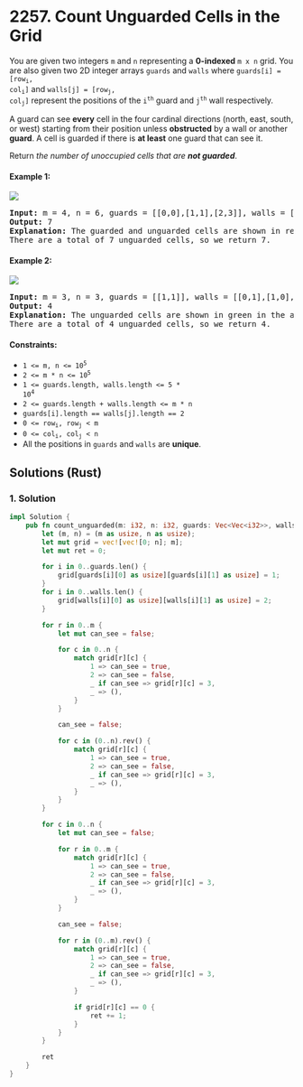 # 2257. Count Unguarded Cells in the Grid
You are given two integers `m` and `n` representing a **0-indexed** `m x n` grid. You are also given two 2D integer arrays `guards` and `walls` where <code>guards[i] = [row<sub>i</sub>, col<sub>i</sub>]</code> and <code>walls[j] = [row<sub>j</sub>, col<sub>j</sub>]</code> represent the positions of the <code>i<sup>th</sup></code> guard and <code>j<sup>th</sup></code> wall respectively.

A guard can see **every** cell in the four cardinal directions (north, east, south, or west) starting from their position unless **obstructed** by a wall or another **guard**. A cell is guarded if there is **at least** one guard that can see it.

Return *the number of unoccupied cells that are **not guarded***.

#### Example 1:
![](https://assets.leetcode.com/uploads/2022/03/10/example1drawio2.png)
<pre>
<strong>Input:</strong> m = 4, n = 6, guards = [[0,0],[1,1],[2,3]], walls = [[0,1],[2,2],[1,4]]
<strong>Output:</strong> 7
<strong>Explanation:</strong> The guarded and unguarded cells are shown in red and green respectively in the above diagram.
There are a total of 7 unguarded cells, so we return 7.
</pre>

#### Example 2:
![](https://assets.leetcode.com/uploads/2022/03/10/example2drawio.png)
<pre>
<strong>Input:</strong> m = 3, n = 3, guards = [[1,1]], walls = [[0,1],[1,0],[2,1],[1,2]]
<strong>Output:</strong> 4
<strong>Explanation:</strong> The unguarded cells are shown in green in the above diagram.
There are a total of 4 unguarded cells, so we return 4.
</pre>

#### Constraints:
* <code>1 <= m, n <= 10<sup>5</sup></code>
* <code>2 <= m * n <= 10<sup>5</sup></code>
* <code>1 <= guards.length, walls.length <= 5 * 10<sup>4</sup></code>
* `2 <= guards.length + walls.length <= m * n`
* `guards[i].length == walls[j].length == 2`
* <code>0 <= row<sub>i</sub>, row<sub>j</sub> < m</code>
* <code>0 <= col<sub>i</sub>, col<sub>j</sub> < n</code>
* All the positions in `guards` and `walls` are **unique**.

## Solutions (Rust)

### 1. Solution
```Rust
impl Solution {
    pub fn count_unguarded(m: i32, n: i32, guards: Vec<Vec<i32>>, walls: Vec<Vec<i32>>) -> i32 {
        let (m, n) = (m as usize, n as usize);
        let mut grid = vec![vec![0; n]; m];
        let mut ret = 0;

        for i in 0..guards.len() {
            grid[guards[i][0] as usize][guards[i][1] as usize] = 1;
        }
        for i in 0..walls.len() {
            grid[walls[i][0] as usize][walls[i][1] as usize] = 2;
        }

        for r in 0..m {
            let mut can_see = false;

            for c in 0..n {
                match grid[r][c] {
                    1 => can_see = true,
                    2 => can_see = false,
                    _ if can_see => grid[r][c] = 3,
                    _ => (),
                }
            }

            can_see = false;

            for c in (0..n).rev() {
                match grid[r][c] {
                    1 => can_see = true,
                    2 => can_see = false,
                    _ if can_see => grid[r][c] = 3,
                    _ => (),
                }
            }
        }

        for c in 0..n {
            let mut can_see = false;

            for r in 0..m {
                match grid[r][c] {
                    1 => can_see = true,
                    2 => can_see = false,
                    _ if can_see => grid[r][c] = 3,
                    _ => (),
                }
            }

            can_see = false;

            for r in (0..m).rev() {
                match grid[r][c] {
                    1 => can_see = true,
                    2 => can_see = false,
                    _ if can_see => grid[r][c] = 3,
                    _ => (),
                }

                if grid[r][c] == 0 {
                    ret += 1;
                }
            }
        }

        ret
    }
}
```
